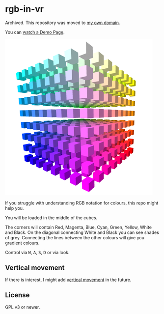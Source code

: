 # rgb-in-vr

Archived. This repository was moved to [my own domain](https://jaenis.ch/hobbies/coding/repos/ryuno-ki/rgb-in-vr).

You can [watch a Demo Page](https://ryuno-ki.github.io/rgb-in-vr/).

![preview](./preview.png)

If you struggle with understanding RGB notation for colours, this repo might
help you.

You will be loaded in the middle of the cubes.

The corners will contain Red, Magenta, Blue, Cyan, Green, Yellow, White and Black.
On the diagonal connecting White and Black you can see shades of grey.
Connecting the lines between the other colours will give you gradient colours.

Control via <kbd>W</kbd>, <kbd>A</kbd>, <kbd>S</kbd>, <kbd>D</kbd> or via look.

## Vertical movement

If there is interest, I might add
[vertical movement](https://github.com/n5ro/aframe-extras/issues/149#issuecomment-389649914)
in the future.

## License

GPL v3 or newer.
